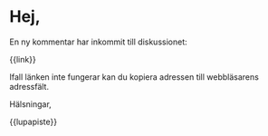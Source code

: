 # Hej,

En ny kommentar har inkommit till diskussionet:

{{link}}

Ifall l&auml;nken inte fungerar kan du kopiera adressen till webbl&auml;sarens adressf&auml;lt.

Hälsningar,

{{lupapiste}}
